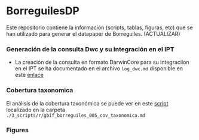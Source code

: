 BorreguilesDP
=============

Este repositorio contiene la información (scripts, tablas, figuras, etc) que se han utilizado para generar el datapaper de Borreguiles. (ACTUALIZAR)




### Generación de la consulta Dwc y su integración en el IPT
* La creación de la consulta en formato DarwinCore para su integraciíon en el IPT se ha documentado en el archivo `log_dwc.md` disponible en este [enlace](https://github.com/ajpelu/BorreguilesDP/blob/master/log_dwc.md)

### Cobertura taxonomica
El análisis de la cobertura taxonómica se puede ver en este [script](https://github.com/ajpelu/BorreguilesDP/blob/master/3_scripts/r/gbif_borreguiles_005_cov_taxonomica.md) localizado en la carpeta `./3_scripts/r/gbif_borreguiles_005_cov_taxonomica.md` 

### Figures 

